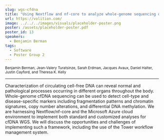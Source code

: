 ```yaml
---
slug: wgs-cfdna
title: "Using Nextflow and nf-core to analyze whole-genome sequencing of circulating DNA"
url: https://volition.com/
image: ../../../images/visuals/placeholder-poster.png
poster: /assets/placeholder-poster.pdf
poster_id: 13
speakers:
  - Benjamin Berman
tags:
  - Software
  - Poster Group 2
---
```


<div className="mb-8">
  <small className="typo-small">
    Benjamin Berman, Jean-Valery Turatsinze, Sarah Erdman, Jacques Avaux, Daniel Halter, Justin Cayford, and Theresa K. Kelly
  </small>
</div>

<hr className="border-t border-gray-50 mb-4 opacity-20" />

Characterization of circulating cell-free DNA can reveal normal and pathological processes occurring in different organs throughout the body. Whole-genome cfDNA sequencing can be used to detect cell-type and disease-specific markers including fragmentation patterns and chromatin signatures, copy number alterations, and differential DNA methylation. We are harnessing Nextflow/nf-core and the Microsoft Azure cloud environment to implement both standard and customized analyses for cfDNA WGS. We will discuss the opportunities and challenges of implementing such a framework, including the use of the Tower workflow management system.
